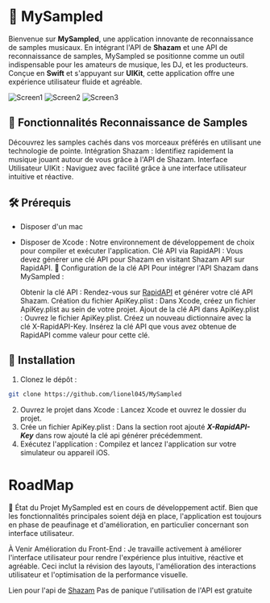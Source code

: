 # 🎵 MySampled

Bienvenue sur **MySampled**, une application innovante de reconnaissance de samples musicaux. En intégrant l'API de **Shazam** et une API de reconnaissance de samples, MySampled se positionne comme un outil indispensable pour les amateurs de musique, les DJ, et les producteurs. Conçue en **Swift** et s'appuyant sur **UIKit**, cette application offre une expérience utilisateur fluide et agréable.

![Screen1](https://github.com/lionel045/MySampled/assets/64079278/e5920cf1-99fe-460a-94fa-2590b20380de)
![Screen2](https://github.com/lionel045/MySampled/assets/64079278/6f96ad0f-f3cf-43a4-8746-1f78499cedc9)
![Screen3](https://github.com/lionel045/MySampled/assets/64079278/7d4f4d7b-57bf-4a33-8458-765e701c1363)

## 🌟 Fonctionnalités Reconnaissance de Samples 
Découvrez les samples cachés dans vos morceaux préférés en utilisant une technologie de pointe. Intégration Shazam : Identifiez rapidement la musique jouant autour de vous grâce à l'API de Shazam. Interface Utilisateur UIKit : Naviguez avec facilité grâce à une interface utilisateur intuitive et réactive. 

## 🛠 Prérequis

- Disposer d'un mac

- Disposer de Xcode : Notre environnement de développement de choix pour compiler et exécuter l'application. Clé API via RapidAPI : Vous devez générer une clé API pour Shazam en visitant Shazam API sur RapidAPI. 🔑 Configuration de la clé API Pour intégrer l'API Shazam dans MySampled :

  Obtenir la clé API : Rendez-vous sur [RapidAPI](https://rapidapi.com/diyorbekkanal/api/shazam-api6/pricing) et générer votre clé API Shazam. Création du fichier ApiKey.plist : Dans Xcode, créez un fichier ApiKey.plist au sein de votre projet. Ajout de la clé API dans ApiKey.plist : Ouvrez le fichier ApiKey.plist. Créez un nouveau dictionnaire avec la clé X-RapidAPI-Key. Insérez la clé API que vous avez obtenue de RapidAPI comme valeur pour cette clé.

## 📲 Installation

1. Clonez le dépôt :
```bash
git clone https://github.com/lionel045/MySampled
```
2. Ouvrez le projet dans Xcode : Lancez Xcode et ouvrez le dossier du projet.
3. Crée un fichier ApiKey.plist : Dans la section root ajouté ***X-RapidAPI-Key*** dans row ajouté la clé api générer précédemment.
4.  Exécutez l'application : Compilez et lancez l'application sur votre simulateur ou appareil iOS.

# RoadMap 
🚧 État du Projet
MySampled est en cours de développement actif. Bien que les fonctionnalités principales soient déjà en place, l'application est toujours en phase de peaufinage et d'amélioration, en particulier concernant son interface utilisateur.

À Venir
Amélioration du Front-End : Je travaille activement à améliorer l'interface utilisateur pour rendre l'expérience plus intuitive, réactive et agréable. Ceci inclut la révision des layouts, l'amélioration des interactions utilisateur et l'optimisation de la performance visuelle.


Lien pour l'api de [Shazam](https://rapidapi.com/diyorbekkanal/api/shazam-api6/pricing)
Pas de panique l'utilisation de l'API est gratuite
